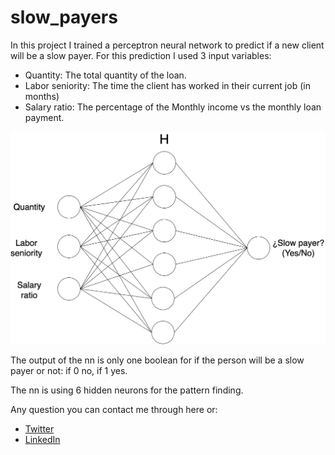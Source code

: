 # slow_payers

In this project I trained a perceptron neural network to predict if a new client will be a slow payer. For this prediction I used 3 input variables:
* Quantity: The total quantity of the loan.
* Labor seniority: The time the client has worked in their current job (in months)
* Salary ratio: The percentage of the Monthly income vs the monthly loan payment.

![Perceptron neural network](/images/Neural_Network.jpeg)

The output of the nn is only one boolean for if the person will be a slow payer or not: if 0 no, if 1 yes.

The nn is using 6 hidden neurons for the pattern finding.

Any question you can contact me through here or:
* [Twitter](https://twitter.com/elviajeligero)
* [LinkedIn](https://www.linkedin.com/in/miguel-solis-52381a24/)
